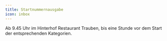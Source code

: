 ```yaml
---
title: Startnummernausgabe
icon: inbox
---
```

Ab 9.45 Uhr im Hinterhof Restaurant Trauben, bis eine Stunde vor dem Start der entsprechenden Kategorien.
